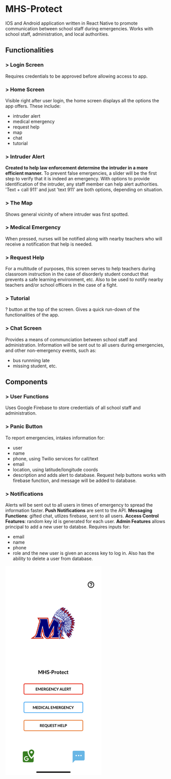 # MHS-Protect

IOS and Android application written in React Native to promote communication between school staff during emergencies. Works with school staff, administration, and local authorities. 

## Functionalities
### > Login Screen
Requires credentials to be approved before allowing access to app.

### > Home Screen
Visible right after user login, the home screen displays all the options the app offers. These include:
* intruder alert
* medical emergency
* request help
* map
* chat
* tutorial

### > Intruder Alert
**Created to help law enforcement determine the intruder in a more efficient manner.** To prevent false emergencies, a slider will be the first step to verify that it is indeed an emergency. With options to provide identification of the intruder, any staff member can help alert authorities. 'Text + call 911' and just 'text 911' are both options, depending on situation.

### > The Map
Shows general vicinity of where intruder was first spotted.

### > Medical Emergency
When pressed, nurses will be notified along with nearby teachers who will receive a notification that help is needed.

### > Request Help
For a multitude of purposes, this screen serves to help teachers during classroom instruction in the case of disorderly student conduct that prevents a safe learning environment, etc. Also to be used to notify nearby teachers and/or school officers in the case of a fight.

### > Tutorial
? button at the top of the screen. Gives a quick run-down of the functionalities of the app.

### > Chat Screen
Provides a means of communciation between school staff and administration. Information will be sent out to all users during emergencies, and other non-emergency events, such as:
* bus runnning late
* missing student, etc.

## Components
### > User Functions
Uses Google Firebase to store credentials of all school staff and administration.

### > Panic Button
To report emergencies, intakes information for:
* user
* name
* phone, using Twilio services for call/text
* email
* location, using latitude/longitude coords
* description
and adds alert to database. Request help buttons works with firebase function, and message will be added to database.

### > Notifications 
Alerts will be sent out to all users in times of emergency to spread the information faster. 
**Push Notifications** are sent to the API.
**Messaging Functions**: gifted chat, utlizes firebase, sent to all users.
**Access Control Features**: random key id is generated for each user.
**Admin Features** allows principal to add a new user to databse. Requires inputs for:
* email
* name
* phone
* role
and the new user is given an access key to log in. Also has the ability to delete a user from database.


<img src="https://github.com/mohigancs/MHS-Protect/blob/master/preview.PNG" alt="App Preview" width="300"/>
